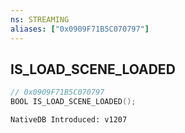 ```yaml
---
ns: STREAMING
aliases: ["0x0909F71B5C070797"]
---
```

## IS_LOAD_SCENE_LOADED

```c
// 0x0909F71B5C070797
BOOL IS_LOAD_SCENE_LOADED();
```

```
NativeDB Introduced: v1207
```

